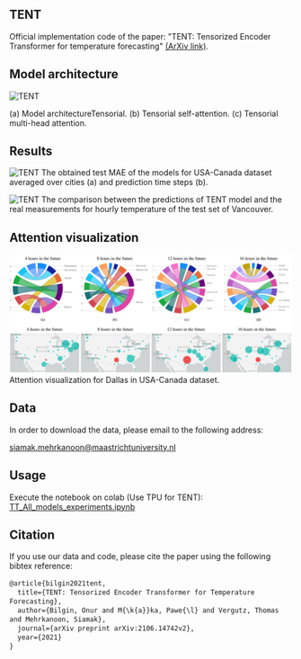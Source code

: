 ## TENT
Official implementation code of the paper: "TENT: Tensorized Encoder Transformer for temperature forecasting" [(ArXiv link)](https://arxiv.org/abs/2106.14742).

## Model architecture
![TENT](images/all_together.jpg)

(a) Model architectureTensorial. (b) Tensorial self-attention. (c) Tensorial multi-head attention.

## Results

![TENT](images/result_USA.png)
The obtained test MAE of the models for USA-Canada dataset averaged over cities (a) and prediction time steps (b).

![TENT](images/result_vancouver.png)
The comparison between the predictions of TENT model and the real measurements for hourly temperature of the test set of Vancouver.

## Attention visualization

![TENT](images/vancouver_maps.png)
Attention visualization for Dallas in USA-Canada dataset.

## Data

In order to download the data, please email to the following address:

siamak.mehrkanoon@maastrichtuniversity.nl


## Usage
Execute the notebook on colab (Use TPU for TENT): [TT_All_models_experiments.ipynb](notebooks/TT_All_models_experiments.ipynb)

## Citation
If you use our data and code, please cite the paper using the following bibtex reference:
```
@article{bilgin2021tent,
  title={TENT: Tensorized Encoder Transformer for Temperature Forecasting},
  author={Bilgin, Onur and M{\k{a}}ka, Pawe{\l} and Vergutz, Thomas and Mehrkanoon, Siamak},
  journal={arXiv preprint arXiv:2106.14742v2},
  year={2021}
}
```

